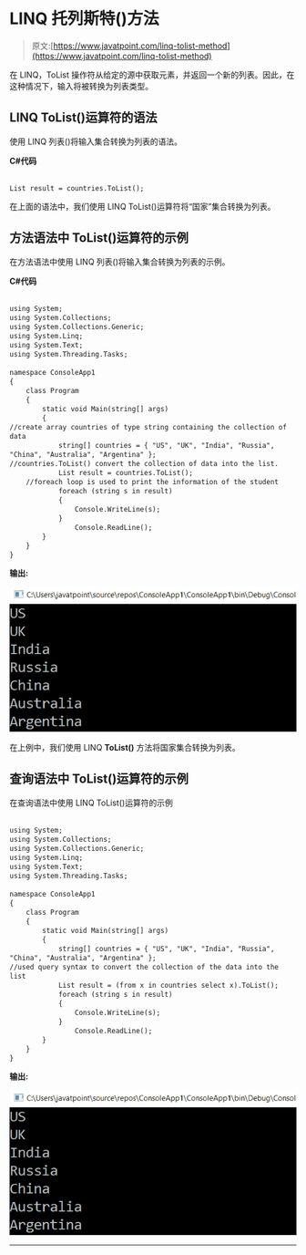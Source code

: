 # LINQ 托列斯特()方法

> 原文:[https://www.javatpoint.com/linq-tolist-method](https://www.javatpoint.com/linq-tolist-method)

在 LINQ，ToList 操作符从给定的源中获取元素，并返回一个新的列表。因此，在这种情况下，输入将被转换为列表类型。

## LINQ ToList()运算符的语法

使用 LINQ 列表()将输入集合转换为列表的语法。

**C#代码**

```

List result = countries.ToList(); 
```

在上面的语法中，我们使用 LINQ ToList()运算符将“国家”集合转换为列表。

## 方法语法中 ToList()运算符的示例

在方法语法中使用 LINQ 列表()将输入集合转换为列表的示例。

**C#代码**

```

using System;
using System.Collections;
using System.Collections.Generic;
using System.Linq;
using System.Text;
using System.Threading.Tasks;

namespace ConsoleApp1
{
    class Program
    {
        static void Main(string[] args)
        {
//create array countries of type string containing the collection of data
            string[] countries = { "US", "UK", "India", "Russia", "China", "Australia", "Argentina" };
//countries.ToList() convert the collection of data into the list.
            List result = countries.ToList();
    //foreach loop is used to print the information of the student
            foreach (string s in result)
            {
                Console.WriteLine(s);
            }
                Console.ReadLine();
        }
    }
} 
```

**输出:**

![LINQ ToList() Method](img/3e8691ab34b3d23ccefebfc75e33bcd5.png)

在上例中，我们使用 LINQ **ToList()** 方法将国家集合转换为列表。

## 查询语法中 ToList()运算符的示例

在查询语法中使用 LINQ ToList()运算符的示例

```

using System;
using System.Collections;
using System.Collections.Generic;
using System.Linq;
using System.Text;
using System.Threading.Tasks;

namespace ConsoleApp1
{
    class Program
    {
        static void Main(string[] args)
        {
            string[] countries = { "US", "UK", "India", "Russia", "China", "Australia", "Argentina" };
//used query syntax to convert the collection of the data into the list
            List result = (from x in countries select x).ToList();
            foreach (string s in result)
            {
                Console.WriteLine(s);
            }
                Console.ReadLine();
        }
    }
} 
```

**输出:**

![LINQ ToList() Method](img/1e38dc3279fa8949957475d66604f34c.png)

* * *